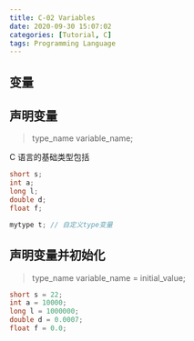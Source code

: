 ```yaml
---
title: C-02 Variables
date: 2020-09-30 15:07:02
categories: [Tutorial, C]
tags: Programming Language
---
```


## 变量

## 声明变量

> type_name variable_name;

C 语言的基础类型包括

```c
short s;
int a;
long l;
double d;
float f;

mytype t; // 自定义type变量
```

## 声明变量并初始化

> type_name variable_name = initial_value;

```c
short s = 22;
int a = 10000;
long l = 1000000;
double d = 0.0007;
float f = 0.0;
```
